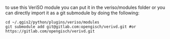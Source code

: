 to use this VeriSO module you can put it in the veriso/modules folder or you 
can directly import it as a git submodule by doing the following:
```
cd ~/.qgis2/python/plugins/veriso/modules
git submodule add git@gitlab.com:opengisch/verivd.git #or https://gitlab.com/opengisch/verivd.git
```